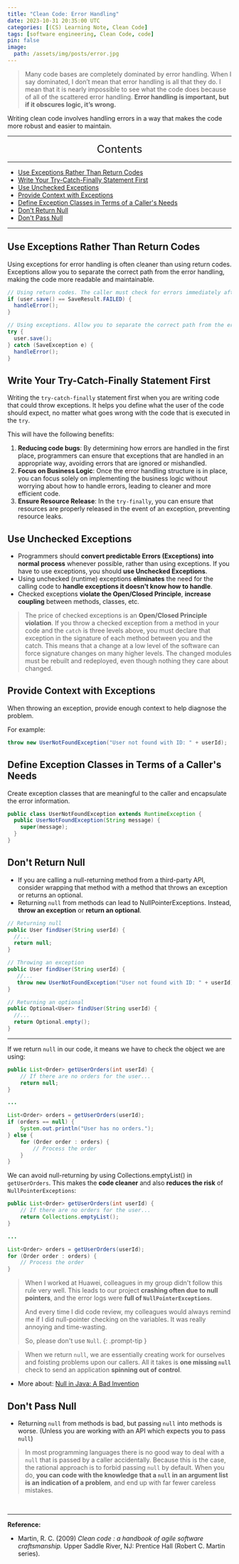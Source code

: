 ```yaml
---
title: "Clean Code: Error Handling"
date: 2023-10-31 20:35:00 UTC
categories: [(CS) Learning Note, Clean Code]
tags: [software engineering, Clean Code, code]
pin: false
image:
  path: /assets/img/posts/error.jpg
---
```


> Many code bases are completely dominated by error handling. When I say dominated, I don’t mean that error handling is all that they do. I mean that it is nearly impossible to see what the code does because of all of the scattered error handling. **Error handling is important, but if it obscures logic, it’s wrong.**

Writing clean code involves handling errors in a way that makes the code more robust and easier to maintain.

---
<center><font size='5'> Contents </font></center>

---

<!-- TOC -->
  * [Use Exceptions Rather Than Return Codes](#use-exceptions-rather-than-return-codes)
  * [Write Your Try-Catch-Finally Statement First](#write-your-try-catch-finally-statement-first)
  * [Use Unchecked Exceptions](#use-unchecked-exceptions)
  * [Provide Context with Exceptions](#provide-context-with-exceptions)
  * [Define Exception Classes in Terms of a Caller's Needs](#define-exception-classes-in-terms-of-a-callers-needs)
  * [Don't Return Null](#dont-return-null)
  * [Don't Pass Null](#dont-pass-null)
<!-- TOC -->

---

## Use Exceptions Rather Than Return Codes

Using exceptions for error handling is often cleaner than using return codes. Exceptions allow you to separate the correct path from the error handling, making the code more readable and maintainable.

```java
// Using return codes. The caller must check for errors immediately after the call.
if (user.save() == SaveResult.FAILED) {
  handleError();
}

// Using exceptions. Allow you to separate the correct path from the error handling.
try {
  user.save();
} catch (SaveException e) {
  handleError();
}
```

## Write Your Try-Catch-Finally Statement First

Writing the `try-catch-finally` statement first when you are writing code that could throw exceptions. It helps you define what the user of the code should expect, no matter what goes wrong with the code that is executed in the `try`.

This will have the following benefits:
1. **Reducing code bugs**: By determining how errors are handled in the first place, programmers can ensure that exceptions that are handled in an appropriate way, avoiding errors that are ignored or mishandled.
2. **Focus on Business Logic**: Once the error handling structure is in place, you can focus solely on implementing the business logic without worrying about how to handle errors, leading to cleaner and more efficient code.
3. **Ensure Resource Release**: In the `try-finally`, you can ensure that resources are properly released in the event of an exception, preventing resource leaks.


## Use Unchecked Exceptions

- Programmers should **convert predictable Errors (Exceptions) into normal process** whenever possible, rather than using exceptions. If you have to use exceptions, you should **use Unchecked Exceptions**.
- Using unchecked (runtime) exceptions **eliminates** the need for the calling code to **handle exceptions it doesn't know how to handle**.
- Checked exceptions **violate the Open/Closed Principle**, **increase coupling** between methods, classes, etc.

> The price of checked exceptions is an **Open/Closed Principle violation**. If you throw a checked exception from a method in your code and the `catch` is three levels above, you must declare that exception in the signature of each method between you and the catch. This means that a change at a low level of the software can force signature changes on many higher levels. The changed modules must be rebuilt and redeployed, even though nothing they care about changed.

## Provide Context with Exceptions

When throwing an exception, provide enough context to help diagnose the problem.

For example:
```java
throw new UserNotFoundException("User not found with ID: " + userId);
```

## Define Exception Classes in Terms of a Caller's Needs

Create exception classes that are meaningful to the caller and encapsulate the error information.

```java
public class UserNotFoundException extends RuntimeException {
  public UserNotFoundException(String message) {
    super(message);
  }
}
```

## Don't Return Null

- If you are calling a null-returning method from a third-party API, consider wrapping that method with a method that throws an exception or returns an optional.
- Returning `null` from methods can lead to NullPointerExceptions. Instead, **throw an exception** or **return an optional**.

```java
// Returning null
public User findUser(String userId) {
  //...
  return null;
}

// Throwing an exception
public User findUser(String userId) {
   //...
   throw new UserNotFoundException("User not found with ID: " + userId);
}

// Returning an optional
public Optional<User> findUser(String userId) {
  //...
  return Optional.empty();
}
```

---

If we return `null` in our code, it means we have to check the object we are using:

```java
public List<Order> getUserOrders(int userId) {
    // If there are no orders for the user...
    return null;
}

...

List<Order> orders = getUserOrders(userId);
if (orders == null) {
    System.out.println("User has no orders.");
} else {
    for (Order order : orders) {
        // Process the order
    }
}
```

We can avoid null-returning by using Collections.emptyList() in `getUserOrders`. This makes the **code cleaner** and also **reduces the risk** of `NullPointerExceptions`:

```java
public List<Order> getUserOrders(int userId) {
    // If there are no orders for the user...
    return Collections.emptyList();
}

...

List<Order> orders = getUserOrders(userId);
for (Order order : orders) {
    // Process the order
}
```

> When I worked at Huawei, colleagues in my group didn't follow this rule very well. This leads to our project **crashing often due to null pointers**, and the error logs were **full of `NullPointerExceptions`**.
> 
> And every time I did code review, my colleagues would always remind me if I did null-pointer checking on the variables. It was really annoying and time-wasting. 
> 
> So, please don't use `Null`.
{: .prompt-tip }

> When we return `null`, we are essentially creating work for ourselves and foisting problems upon our callers. All it takes is **one missing `null`** check to send an application **spinning out of control**. 

- More about: [Null in Java: A Bad Invention](/posts/Null/)

## Don't Pass Null

- Returning `null` from methods is bad, but passing `null` into methods is worse. (Unless you are working with an API which expects you to pass `null`)

> In most programming languages there is no good way to deal with a `null` that is passed by a caller accidentally. Because this is the case, the rational approach is to forbid passing `null` by default. When you do, **you can code with the knowledge that a `null` in an argument list is an indication of a problem**, and end up with far fewer careless mistakes.

<br>

---

**Reference:**

- Martin, R. C. (2009) _Clean code : a handbook of agile software craftsmanship._ Upper Saddle River, NJ: Prentice Hall (Robert C. Martin series).
